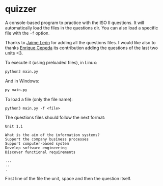# quizzer
A console-based program to practice with the ISO II questions. It will automatically load the files in the questions dir.
You can also load a specific file with the `-f` option.

Thanks to [Jaime León](https://github.com/jaimelr10) for adding all the questions files. I would like also to thanks [Enrique Cepeda](https://github.com/Equecevi) its contribution adding the questions of the last two units <3. 

To execute it (using preloaded files), in Linux:

```bash
python3 main.py
```

And in Windows:

```bash
py main.py
```

To load a file (only the file name):

```
python3 main.py -f <file>
```

The questions files should follow the next format:

```
Unit 1.1

What is the aim of the information systems?
Support the company business processes
Support computer-based system
Develop software engineering
Discover functional requirements

...
..
.
```
First line of the file the unit, space and then the question itself.

